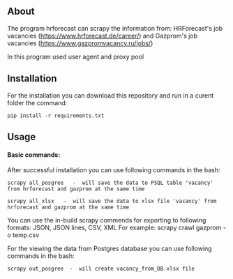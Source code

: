 ## About

The program hrforecast can scrapy the information from:
 	HRForecast's job vacancies (https://www.hrforecast.de/career/)
	and Gazprom's job vacancies (https://www.gazpromvacancy.ru/jobs/)

In this program used user agent and proxy pool

## Installation

For the installation you can download this repository and run in a curent folder the command:

	pip install -r requirements.txt

## Usage

#### Basic commands:

After successful installation you can use following commands in the bash:

	scrapy all_posgree   -  will save the data to PSQL table 'vacancy' from hrforecast and gazprom at the same time

	scrapy all_xlsx   -  will save the data to xlsx file 'vacancy' from hrforecast and gazprom at the same time

You can use the in-build scrapy commends for exporting to following formats: JSON, JSON lines, CSV, XML
For example: scrapy crawl gazprom -o temp.csv

For the viewing the data from Postgres database you can use following commands in the bash:

	scrapy out_posgree  -  will create vacancy_from_DB.xlsx file